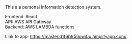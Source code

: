 This a a personal information detection system.

Frontend: React</br>
API: AWS API Gateway</br>
Backend: AWS LAMBDA functions</br>

Link to app: https://master.d1f6btr56owi0u.amplifyapp.com/